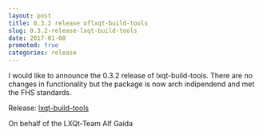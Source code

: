 ```yaml
---
layout: post
title: 0.3.2 release oflxqt-build-tools
slug: 0.3.2-release-lxqt-build-tools
date: 2017-01-08
promoted: true
categories: release
---
```


I would like to announce the 0.3.2 release of lxqt-build-tools. There are no changes 
in functionality but the package is now arch indipendend and met the FHS standards.

Release: [lxqt-build-tools](https://github.com/lxde/lxqt-build-tools/releases)

On behalf of the LXQt-Team
Alf Gaida
